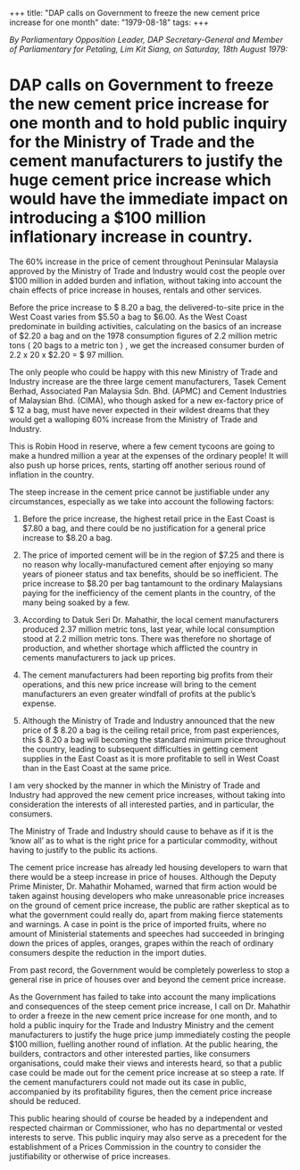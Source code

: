 +++ 
title: "DAP calls on Government to freeze the new cement price increase for one month"
date: "1979-08-18"
tags:
+++

_By Parliamentary Opposition Leader, DAP Secretary-General and Member of Parliamentary for Petaling, Lim Kit Siang, on Saturday, 18th August 1979:_

# DAP calls on Government to freeze the new cement price increase for one month and to hold public inquiry for the Ministry of Trade and the cement manufacturers to justify the huge cement price increase which would have the immediate impact on introducing a $100 million inflationary increase in country.

The 60% increase in the price of cement throughout Peninsular Malaysia approved by the Ministry of Trade and Industry would cost the people over $100 million in added burden and inflation, without taking into account the chain effects of price increase in houses, rentals and other services.</u>

Before the price increase to $ 8.20 a bag, the delivered-to-site price in the West Coast varies from $5.50 a bag to $6.00. As the West Coast predominate in building activities, calculating on the basics of an increase of $2.20 a bag and on the 1978 consumption figures of 2.2 million metric tons ( 20 bags to a metric ton ) , we get the increased consumer burden of 2.2 x 20 x $2.20 = $ 97 million.

The only people who could be happy with this new Ministry of Trade and Industry increase are the three large cement manufacturers, Tasek Cement Berhad, Associated Pan Malaysia Sdn. Bhd. (APMC) and Cement Industries of Malaysian Bhd. (CIMA), who though asked for a new ex-factory price of $ 12 a bag, must have never expected in their wildest dreams that they would get a walloping 60% increase from the Ministry of Trade and Industry.

This is Robin Hood in reserve, where a few cement tycoons are going to make a hundred million a year at the expenses of the ordinary people! It will also push up horse prices, rents, starting off another serious round of inflation in the country.

The steep increase in the cement price cannot be justifiable under any circumstances, especially as we take into account the following factors:

1.	Before the price increase, the highest retail price in the East Coast is $7.80 a bag, and there could be no justification for a general price increase to $8.20 a bag.

2.	The price of imported cement will be in the region of $7.25 and there is no reason why locally-manufactured cement after enjoying so many years of pioneer status and tax benefits, should be so inefficient. The price increase to $8.20 per bag tantamount to the ordinary Malaysians paying for the inefficiency of the cement plants in the country, of the many being soaked by a few.

3.	According to Datuk Seri Dr. Mahathir, the local cement manufacturers produced 2.37 million metric tons, last year, while local consumption stood at 2.2 million metric tons. There was therefore no shortage of production, and whether shortage which afflicted the country in cements manufacturers to jack up prices.

4.	The cement manufacturers had been reporting big profits from their operations, and this new price increase will bring to the cement manufacturers an even greater windfall of profits at the public’s expense.  
 
5.	Although the Ministry of Trade and Industry announced that the new price of $ 8.20 a bag is the ceiling retail price, from past experiences, this $ 8.20 a bag will becoming the standard minimum price throughout the country, leading to subsequent difficulties in getting cement supplies in the East Coast as it is more profitable to sell in West Coast than in the East Coast at the same price.

I am very shocked by the manner in which the Ministry of Trade and Industry had approved the new cement price increases, without taking into consideration the interests of all interested parties, and in particular, the consumers.

The Ministry of Trade and Industry should cause to behave as if it is the ‘know all’ as to what is the right price for a particular commodity, without having to justify to the public its actions.

The cement price increase has already led housing developers to warn that there would be a steep increase in price of houses. Although the Deputy Prime Minister, Dr. Mahathir Mohamed, warned that firm action would be taken against housing developers who make unreasonable price increases on the ground of cement price increase, the public are rather skeptical as to what the government could really do, apart from making fierce statements and warnings. A case in point is the price of imported fruits, where no amount of Ministerial statements and speeches had succeeded in bringing down the prices of apples, oranges, grapes within the reach of ordinary consumers despite the reduction in the import duties.

From past record, the Government would be completely powerless to stop a general rise in price of houses over and beyond the cement price increase.

As the Government has failed to take into account the many implications and consequences of the steep cement price increase, I call on Dr. Mahathir to order a freeze in the new cement price increase for one month, and to hold a public inquiry for the Trade and Industry Ministry and the cement manufacturers to justify the huge price jump immediately costing the people $100 million, fuelling another round of inflation. At the public hearing, the builders, contractors and other interested parties, like consumers organisations, could make their views and interests heard, so that a public case could be made out for the cement price increase at so steep a rate. If the cement manufacturers could not made out its case in public, accompanied by its profitability figures, then the cement price increase should be reduced.

This public hearing should of course be headed by a independent and respected chairman or Commissioner, who has no departmental or vested interests to serve. This public inquiry may also serve as a precedent for the establishment of a Prices Commission in the country to consider the justifiability or otherwise of price increases.
 
